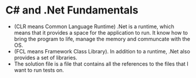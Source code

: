 # C# and .Net Fundamentals

- (CLR means Common Language Runtime) .Net is a runtime, which means that it provides a space for the application to run. It know how to bring the program to life, manage the memory and communcate with the OS.
- (FCL means Framework Class Library). In addition to a runtime, .Net also provides a set of libraries.
- The solution file is a file that contains all the references to the files that I want to run tests on.